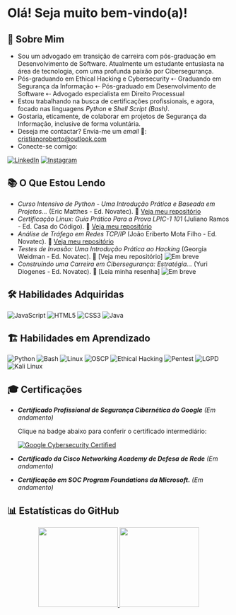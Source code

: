 # Olá! Seja muito bem-vindo(a)!

## 👤 Sobre Mim

- Sou um advogado em transição de carreira com pós-graduação em Desenvolvimento de Software. Atualmente um estudante entusiasta na área de tecnologia, com uma profunda paixão por Cibersegurança.
- Pós-graduando em Ethical Hacking e Cybersecurity ⇠ Graduando em Segurança da Informação ⇠ Pós-graduado em Desenvolvimento de Software ⇠ Advogado especialista em Direito Processual
-	Estou trabalhando na busca de certificações profissionais, e agora, focado nas linguagens *Python* e *Shell Script (Bash)*.
-	Gostaria, eticamente, de colaborar em projetos de Segurança da Informação, inclusive de forma voluntária.
- Deseja me contactar? Envia-me um *email* 📮: cristianoroberto@outlook.com
- Conecte-se comigo:
  
[![LinkedIn](https://img.shields.io/badge/LinkedIn-0077B5?style=for-the-badge&logo=linkedin&logoColor=white)](https://www.linkedin.com/in/cristianoroberto/)
[![Instagram](https://img.shields.io/badge/Instagram-E4405F?style=for-the-badge&logo=instagram&logoColor=white)](https://www.instagram.com/tech_cris/?__pwa=1)

## 📚 O Que Estou Lendo

- *Curso Intensivo de Python - Uma Introdução Prática e Baseada em Projetos...* (Eric Matthes - Ed. Novatec). 📌 [Veja meu repositório](https://github.com/cristianoGitHub/python_estudio)
- *Certificação Linux: Guia Prático Para a Prova LPIC-1 101* (Juliano Ramos - Ed. Casa do Código). 📌 [Veja meu repositório](https://github.com/cristianoGitHub/shell_studio)
- *Análise de Tráfego em Redes TCP/IP* (João Eriberto Mota Filho - Ed. Novatec). 📌 [Veja meu repositório](https://github.com/cristianoGitHub/redes_studio)
- *Testes de Invasão: Uma Introdução Prática ao Hacking* (Georgia Weidman - Ed. Novatec). 📌 [Veja meu repositório] ![Em breve](https://img.shields.io/badge/Em_breve-⌛️-red)
- *Construindo uma Carreira em Cibersegurança: Estratégia...* (Yuri Diogenes - Ed. Novatec). 📌 [Leia minha resenha] ![Em breve](https://img.shields.io/badge/Em_breve-⌛️-red)


## 🛠️ Habilidades Adquiridas

![JavaScript](https://img.shields.io/badge/JavaScript-F7DF1E?style=for-the-badge&logo=javascript&logoColor=black)
![HTML5](https://img.shields.io/badge/HTML5-E34F26?style=for-the-badge&logo=html5&logoColor=white)
![CSS3](https://img.shields.io/badge/CSS3-1572B6?style=for-the-badge&logo=css3&logoColor=white)
![Java](https://img.shields.io/badge/Java-ED8B00?style=for-the-badge&logo=openjdk&logoColor=white)

## 🏗️ Habilidades em Aprendizado

![Python](https://img.shields.io/badge/Python-3776AB?style=for-the-badge&logo=python&logoColor=white)
![Bash](https://img.shields.io/badge/Shell_Script-4EAA25?style=for-the-badge&logo=gnu-bash&logoColor=white)
![Linux](https://img.shields.io/badge/Linux-000000?style=for-the-badge&logo=linux&logoColor=white)
![OSCP](https://img.shields.io/badge/OSCP-Offensive_Security-258FFA?style=for-the-badge&logo=offensive-security)
![Ethical Hacking](https://img.shields.io/badge/Ethical_Hacking-0A0A0A?style=for-the-badge&logo=gnu-bash&logoColor=white)
![Pentest](https://img.shields.io/badge/Penetration_Testing-FF6E4A?style=for-the-badge&logo=target&logoColor=white)
![LGPD](https://img.shields.io/badge/LGPD-Brasil-009C3B?style=for-the-badge&logo=law&logoColor=white)
![Kali Linux](https://img.shields.io/badge/Kali_Linux-557C94?style=for-the-badge&logo=kali-linux&logoColor=white)

## 🎓 Certificações

- *__Certificado Profissional de Segurança Cibernética do Google__* *(Em andamento)*

    Clique na badge abaixo para conferir o certificado intermediário:
  
    [![Google Cybersecurity Certified](https://img.shields.io/badge/Google_Cybersecurity-Certified-blue)](https://www.coursera.org/account/accomplishments/certificate/D6GXY9B44T3H)

- *__Certificado da Cisco Networking Academy de Defesa de Rede__* *(Em andamento)*

- *__Certificação em SOC Program Foundations da Microsoft.__* *(Em andamento)*

## 📊 Estatísticas do GitHub
<div align="center">
  <a href="https://github.com/cristianoGitHub">
    <img height="180em" src="https://github-readme-stats.vercel.app/api?username=cristianoGitHub&show_icons=true&theme=dark&include_all_commits=true&count_private=true"/>
    <img height="180em" src="https://github-readme-stats.vercel.app/api/top-langs/?username=cristianoGitHub&layout=compact&langs_count=7&theme=default"/>
  </a>
</div>

